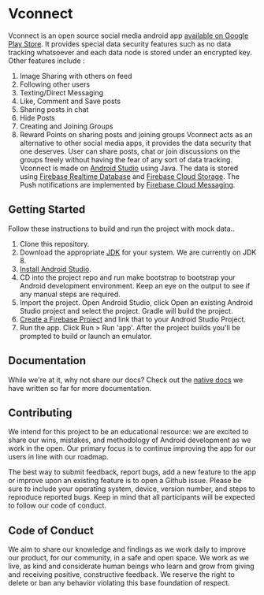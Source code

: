# Vconnect
Vconnect is an open source social media android app [available on Google Play Store](https://play.google.com/store/apps/details?id=com.theindiecorp.vconnect). 
It provides special data security features such as  no data tracking whatsoever and each data node is stored under an encrypted key.
Other features include : 
1. Image Sharing with others on feed
2. Following other users
3. Texting/Direct Messaging
4. Like, Comment and Save posts
5. Sharing posts in chat
6. Hide Posts
7. Creating and Joining Groups
8. Reward Points on sharing posts and joining groups
Vconnect acts as an alternative to other social media apps, it provides the data security that one deserves. User can share posts, chat 
or join discussions on the groups freely without having the fear of any sort of data tracking.
Vconnect is made on [Android Studio](https://developer.android.com/studio) using Java. The data is stored using [Firebase Realtime Database](https://firebase.google.com/docs/database/android/start) 
and [Firebase Cloud Storage](https://firebase.google.com/docs/storage/android/start). The Push notifications are implemented by [Firebase Cloud Messaging](https://firebase.google.com/docs/cloud-messaging).

## Getting Started
Follow these instructions to build and run the project with mock data..
1. Clone this repository.
2. Download the appropriate [JDK](http://www.oracle.com/technetwork/java/javase/downloads/jdk8-downloads-2133151.html) for your system. We are currently on JDK 8.
3. [Install Android Studio](https://developer.android.com/sdk/index.html).
4. CD into the project repo and run make bootstrap to bootstrap your Android development environment. Keep an eye on the output to see if any manual steps are required.
5. Import the project. Open Android Studio, click Open an existing Android Studio project and select the project. Gradle will build the project.
6. [Create a Firebase Project](https://firebase.google.com/docs/android/setup) and link that to your Android Studio Project.
7. Run the app. Click Run > Run 'app'. After the project builds you'll be prompted to build or launch an emulator.

## Documentation
While we're at it, why not share our docs? Check out the [native docs](https://github.com/ishanvohra2/Vconnect/blob/master/Documentation.md) we have written so far for more documentation.

## Contributing
We intend for this project to be an educational resource: we are excited to share our wins, mistakes, and methodology of Android development as we work in the open. Our primary focus is to continue improving the app for our users in line with our roadmap.

The best way to submit feedback, report bugs, add a new feature to the app or improve upon an existing feature is to open a Github issue. Please be sure to include your operating system, device, version number, and steps to reproduce reported bugs. Keep in mind that all participants will be expected to follow our code of conduct.

## Code of Conduct
We aim to share our knowledge and findings as we work daily to improve our product, for our community, in a safe and open space. We work as we live, as kind and considerate human beings who learn and grow from giving and receiving positive, constructive feedback. We reserve the right to delete or ban any behavior violating this base foundation of respect.
